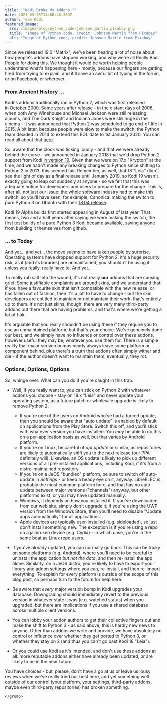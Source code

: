 ```yaml
---
title: '"Kodi Broke My Addons!"'
date: 2021-03-05T14:06:46.369Z
author: Team Kodi
featured_image:
  src: /images/blog/python_code-johnson_martin_pixabay.png
  title: "Image of Python code, credit: Johnson Martin from Pixabay"
  alt: "Image of Python code, credit: Johnson Martin from Pixabay"
---
```

Since we released 19.0 "Matrix", we've been hearing a lot of noise about how people's addons have stopped working, and why we're all Really Bad People for doing this. We thought it would be worth helping people understand what's happening here - mostly, because our fingers are getting tired from trying to explain, and it'll save an awful lot of typing in the forum, or on Facebook, or wherever.

### From Ancient History ...

Kodi's addons traditionally ran in Python 2, which was first released in [October 2000](https://web.archive.org/web/20091214142515/http://www.amk.ca/python/2.0). Some years after release - in the distant days of 2008, when both Amy Winehouse and Michael Jackson were still releasing albums, and The Dark Knight and Indiana Jones were still huge in the cinema - it was announced that Python 2 was scheduled to go end-of-life in 2015. A bit later, because people were slow to make the switch, the Python team decided in 2014 to extend this EOL date to 1st January 2020. You can read all about that [here](https://www.python.org/doc/sunset-python-2/).

So, aware that the clock was ticking loudly - and that we were already behind the curve - we announced in January 2018 that we'd drop Python 2 support from Kodi [in version 19](https://kodi.tv/article/attention-addon-developers-migration-python-3). Given that we were on 17.x "Krypton" at the time, and we hadn't made any breaking changes to Python since shifting to Python 2 in 2013, this seemed fair. Remember, as well, that 18 "Leia" didn't see the light of day as a final release until January 2019, so Kodi 19 wasn't exactly going to leap out suddenly at anyone - so we felt that this was adequate notice for developers and users to prepare for the change. This is, after all, not just our issue: the whole software industry had to make this switch, so you'll have seen, for example, Canonical making the switch to pure Python 3 on Ubuntu with their [18.04 release](https://wiki.ubuntu.com/Python).

Kodi 19 Alpha builds first started appearing in August of last year. That means, two and a half years after saying we were making the switch, the first test builds of a pure Python 3 Kodi became available, saving anyone from building it themselves from github.

### ... to Today

And yet... and yet... the move seems to have taken people by surprise. Operating systems have dropped support for Python 2; it's a huge security risk, as it (and its libraries) are unmaintained; you shouldn't be using it unless you really, really have to. And yet...

To really rub salt into the wound, it's not really **our** addons that are causing grief. Some justifiable complaints are around skins, and we understand that: if you have a favourite skin that isn't compatible with the new release, or has fallen out of fashion, then it's a jolt to have to change - but the skin developers are entitled to maintain or not maintain their work, that's entirely up to them. It's not just skins, though: there are very many third-party addons out there that are having problems, and that's where we're getting a lot of flak.

It's arguable that you really shouldn't be using these if they require you to use an unmaintained platform, but that's your choice. We've genuinely done our best, and we simply have no influence or control over these addons, however useful they may be, whatever you use them for. There is a simple reality that major version bumps nearly always leave some platform or component behind, plus there's a truth that addons often simply wither and die - if the author doesn't want to maintain them, eventually, they rot.

### Options, Options, Options

So, whinge over. What can you do if you're caught in this trap.

* Well, if you really want to, you can stick on Python 2 with whatever addons you choose - stay on 18.x "Leia" and never update your operating system, as a future patch or wholesale upgrade is likely to remove Python 2.

  * If you're one of the users on Android who've had a forced update, then you should be aware that "auto update" is enabled by default on applications from the Play Store. Switch this off, and you'll stick with whatever version you have installed. You *may* be able to do this on a per-application basis as well, but that varies by Android platform.
  * If you're on Linux, be careful of *apt update* or similar, as repositories are likely to automatically shift you to the next release (our PPA definitely will). Likewise, an OS update is likely to pick up different versions of all pre-installed applications, including Kodi, if it's from a distro-maintained repository.
  * If you're on a JeOS "bundled" platform, be sure to switch off auto-update in *Settings* - or keep a beady eye on it, anyway. LibreELEC is probably the most common platform here, and that has no auto-update between major versions ("channels") anyway, but other platforms exist, or you may have updated manually.
  * Windows, it depends on how you installed it. If you've downloaded from our web site, simply don't upgrade it; if you're using the UWP version from the Windows Store, then you'll need to disable "Update apps automatically" for all applications.
  * Apple devices are typically user-installed (e.g. sideloaded), so just don't install something new. The exception is if you're using a repo on a jailbroken device (e.g. Cydia) - in which case, you're in the same boat as Linux repo users.
* If you've already updated, you can normally go back. This can be tricky on some platforms (e.g. Android), where you'll need to be careful to uninstall the application *but not the data*, and then re-install the app alone. Similarly, on a JeOS distro, you're likely to have to export your library and addon settings where you can, re-install, and then re-import everything. To explain for every platform is outside of the scope of this blog post, so perhaps turn to the forum for help here.
* Be aware that *every* major version bump in Kodi upgrades your database. Downgrading should immediately revert to the previous version in whatever state it was (e.g. watched status) when you upgraded, but there are implications if you use a shared database across multiple client versions.
* You can lobby your addon authors to get their collective fingers out and make the shift to Python 3 - as said above, this is hardly new news to anyone. Other than addons we write and provide, we have absolutely no control or influence over whether they get ported to Python 3, or whether they stay on 2 (and thus you can't go past Kodi 18 "Leia").
* Or you could use Kodi as it's intended, and don't use these addons at all: more reputable addons either have already been updated, or are likely to be in the near future.

You have choices - but, please, don't have a go at us or leave us lousy reviews when we've really tried our best here, and yet something well outside of our control (your platform, your settings, third-party addons, maybe even third-party repositories) has broken something. 

`</grump>`